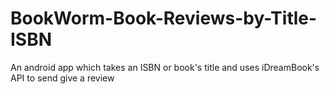 # BookWorm-Book-Reviews-by-Title-ISBN
An android app which takes an ISBN or book's title and uses iDreamBook's API to send give a review
